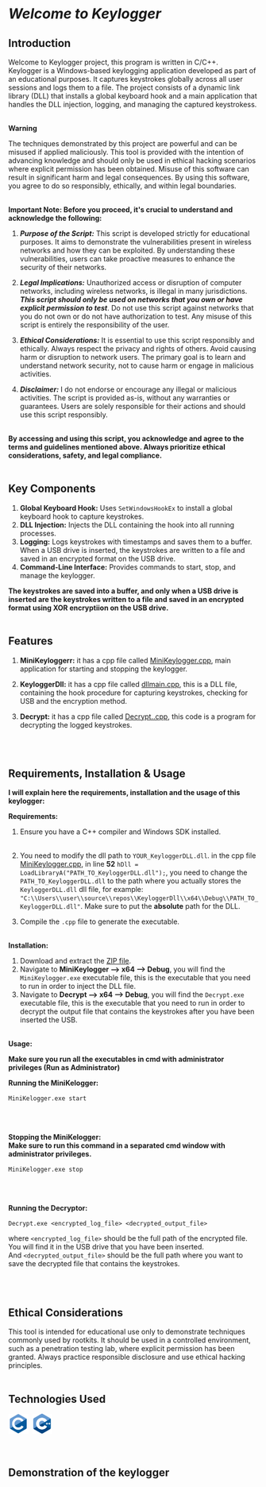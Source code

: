 # ***Welcome to Keylogger***



## Introduction

Welcome to Keylogger project, this program is written in C/C++. <br>
Keylogger is a Windows-based keylogging application developed as part of an educational purposes. It captures keystrokes globally across all user sessions and logs them to a file. The project consists of a dynamic link library (DLL) that installs a global keyboard hook and a main application that handles the DLL injection, logging, and managing the captured keystrokess. <br><br>


**Warning**

The techniques demonstrated by this project are powerful and can be misused if applied maliciously. This tool is provided with the intention of advancing knowledge and should only be used in ethical hacking scenarios where explicit permission has been obtained. Misuse of this software can result in significant harm and legal consequences. By using this software, you agree to do so responsibly, ethically, and within legal boundaries.<br><br>


**Important Note: Before you proceed, it's crucial to understand and acknowledge the following:**

1. ***Purpose of the Script:*** This script is developed strictly for educational purposes. It aims to demonstrate the vulnerabilities present in wireless networks and how they can be exploited. By understanding these vulnerabilities, users can take proactive measures to enhance the security of their networks.
   
2. ***Legal Implications:*** Unauthorized access or disruption of computer networks, including wireless networks, is illegal in many jurisdictions. ***This script should only be used on networks that you own or have explicit permission to test***. Do not use this script against networks that you do not own or do not have authorization to test. Any misuse of this script is entirely the responsibility of the user.

3. ***Ethical Considerations:*** It is essential to use this script responsibly and ethically. Always respect the privacy and rights of others. Avoid causing harm or disruption to network users. The primary goal is to learn and understand network security, not to cause harm or engage in malicious activities.

4. ***Disclaimer:*** I do not endorse or encourage any illegal or malicious activities. The script is provided as-is, without any warranties or guarantees. Users are solely responsible for their actions and should use this script responsibly. <br><br>


**By accessing and using this script, you acknowledge and agree to the terms and guidelines mentioned above. Always prioritize ethical considerations, safety, and legal compliance.**
<br><br>




## Key Components

1. **Global Keyboard Hook:** Uses `SetWindowsHookEx` to install a global keyboard hook to capture keystrokes.
2. **DLL Injection:** Injects the DLL containing the hook into all running processes.
3. **Logging:** Logs keystrokes with timestamps and saves them to a buffer. When a USB drive is inserted, the keystrokes are written to a file and saved in an encrypted format on the USB drive.
4. **Command-Line Interface:** Provides commands to start, stop, and manage the keylogger.

**The keystrokes are saved into a buffer, and only when a USB drive is inserted are the keystrokes written to a file and saved in an encrypted format using XOR encryptiion on the USB drive.**
<br><br>




## Features

1. **MiniKeyloggerr:** it has a cpp file called [MiniKeylogger.cpp](https://github.com/eliyaballout/Keylogger/blob/main/MiniKeylogger/MiniKeylogger/MiniKeylogger.cpp), main application for starting and stopping the keylogger.

2. **KeyloggerDll:** it has a cpp file called [dllmain.cpp](https://github.com/eliyaballout/Keylogger/blob/main/KeyloggerDll/KeyloggerDll/dllmain.cpp), this is a DLL file, containing the hook procedure for capturing keystrokes, checking for USB and the encryption method.

3. **Decrypt:** it has a cpp file called [Decrypt..cpp](https://github.com/eliyaballout/Keylogger/blob/main/Decrypt/Decrypt/Decrypt.cpp), this code is a program for decrypting the logged keystrokes.

<br><br>




## Requirements, Installation & Usage

**I will explain here the requirements, installation and the usage of this keylogger:** <br>

**Requirements:**
1. Ensure you have a C++ compiler and Windows SDK installed. <br><br>

2. You need to modify the dll path to `YOUR_KeyloggerDLL.dll`. in the cpp file [MiniKeylogger.cpp](https://github.com/eliyaballout/Keylogger/blob/main/MiniKeylogger/MiniKeylogger/MiniKeylogger.cpp), in line **52** `hDll = LoadLibraryA("PATH_TO_KeyloggerDLL.dll");`, you need to change the `PATH_TO_KeyloggerDLL.dll` to the path where you actually stores the `KeyloggerDLL.dll` dll file, for example: `"C:\\Users\\user\\source\\repos\\KeyloggerDll\\x64\\Debug\\PATH_TO_KeyloggerDLL.dll"`. Make sure to put the **absolute** path for the DLL.

3. Compile the `.cpp` file to generate the executable. <br><br>


**Installation:**
1. Download and extract the [ZIP file](https://github.com/eliyaballout/Keylogger/archive/refs/heads/main.zip).<br>
2. Navigate to **MiniKeylogger --> x64 --> Debug**, you will find the `MiniKeylogger.exe` executable file, this is the executable that you need to run in order to inject the DLL file.<br>
3. Navigate to **Decrypt --> x64 --> Debug**, you will find the `Decrypt.exe` executable file, this is the executable that you need to run in order to decrypt the output file that contains the keystrokes after you have been inserted the USB. <br><br>


**Usage:**

**Make sure you run all the executables in cmd with administrator privileges (Run as Administrator)** <br>

**Running the MiniKelogger:**

```
MiniKelogger.exe start
```
<br><br>

**Stopping the MiniKelogger:** <br>
**Make sure to run this command in a separated cmd window with administrator privileges.**
```
MiniKelogger.exe stop
```
<br><br>

**Running the Decryptor:**
```
Decrypt.exe <encrypted_log_file> <decrypted_output_file>
```
where `<encrypted_log_file>` should be the full path of the encrypted file. You will find it in the USB drive that you have been inserted.<br>
And `<decrypted_output_file>` should be the full path where you want to save the decrypted file that contains the keystrokes.

<br><br>




## Ethical Considerations

This tool is intended for educational use only to demonstrate techniques commonly used by rootkits. It should be used in a controlled environment, such as a penetration testing lab, where explicit permission has been granted. Always practice responsible disclosure and use ethical hacking principles.<br><br>




## Technologies Used
<img src="https://github.com/devicons/devicon/blob/master/icons/c/c-original.svg" title="c" alt="c" width="40" height="40"/>&nbsp;
<img src="https://github.com/devicons/devicon/blob/master/icons/cplusplus/cplusplus-original.svg" title="c++" alt="c++" width="40" height="40"/>&nbsp;
<br><br><br>




## Demonstration of the keylogger



<br>
